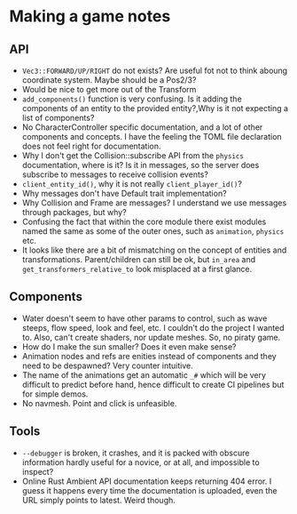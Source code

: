 # Making a game notes

## API

* `Vec3::FORWARD/UP/RIGHT` do not exists? Are useful fot not to think aboung coordinate system. Maybe should be a Pos2/3?
* Would be nice to get more out of the Transform
* `add_components()` function is very confusing. Is it adding the components of an entity to the provided entity?,Why is it not expecting a list of components?
* No CharacterController specific documentation, and a lot of other components and concepts. I have the feeling the TOML file declaration does not feel right for documentation.
* Why I don't get the Collision::subscribe API from the `physics` documentation, where is it? Is it in messages, so the server does subscribe to messages to receive collision events?
* `client_entity_id()`, why it is not really `client_player_id()`?
* Why messages don't have Default trait implementation?
* Why Collision and Frame are messages? I understand we use messages through packages, but why?
* Confusing the fact that within the core module there exist modules named the same as some of the outer ones, such as `animation`, `physics` etc.
* It looks like there are a bit of mismatching on the concept of entities and transformations. Parent/children can still be ok, but `in_area` and `get_transformers_relative_to` look misplaced at a first glance.

## Components
 
* Water doesn't seem to have other params to control, such as wave steeps, flow speed, look and feel, etc. I couldn't do the project I wanted to. Also, can't create shaders, nor update meshes. So, no piraty game.
* How do I make the sun smaller? Does it even make sense?
* Animation nodes and refs are enities instead of components and they need to be despawned? Very counter intuitive.
* The name of the animations get an automatic `_#` which will be very difficult to predict before hand, hence difficult to create CI pipelines but for simple demos.
* No navmesh. Point and click is unfeasible.

## Tools

* `--debugger` is broken, it crashes, and it is packed with obscure information hardly useful for a novice, or at all, and impossible to inspect?
* Online Rust Ambient API documentation keeps returning 404 error. I guess it happens every time the documentation is uploaded, even the URL simply points to latest. Weird though.

